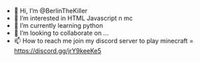 - 👋 Hi, I’m @BerlinTheKiller
- 👀 I’m interested in HTML Javascript n mc
- 🌱 I’m currently learning python
- 💞️ I’m looking to collaborate on ...
- 📫 How to reach me join my discord server to play minecraft = https://discord.gg/jrY9keeKe5

<!---
BerlinTheKiller/BerlinTheKiller is a ✨ special ✨ repository because its `README.md` (this file) appears on your GitHub profile.
You can click the Preview link to take a look at your changes.
--->
